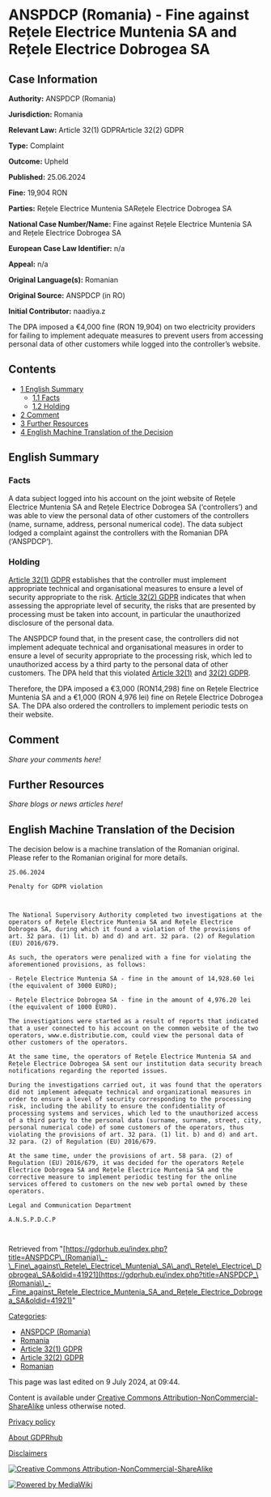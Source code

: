 # ANSPDCP (Romania) - Fine against Rețele Electrice Muntenia SA and Rețele Electrice Dobrogea SA

## Case Information

**Authority:** ANSPDCP (Romania)

**Jurisdiction:** Romania

**Relevant Law:** Article 32(1) GDPRArticle 32(2) GDPR

**Type:** Complaint

**Outcome:** Upheld

**Published:** 25.06.2024

**Fine:** 19,904 RON

**Parties:** Rețele Electrice Muntenia SARețele Electrice Dobrogea SA

**National Case Number/Name:** Fine against Rețele Electrice Muntenia SA and Rețele Electrice Dobrogea SA

**European Case Law Identifier:** n/a

**Appeal:** n/a

**Original Language(s):** Romanian

**Original Source:** ANSPDCP (in RO)

**Initial Contributor:** naadiya.z

The DPA imposed a €4,000 fine (RON 19,904) on two electricity providers for failing to implement adequate measures to prevent users from accessing personal data of other customers while logged into the controller’s website.

## Contents

*   [1 English Summary](#English_Summary)
    *   [1.1 Facts](#Facts)
    *   [1.2 Holding](#Holding)
*   [2 Comment](#Comment)
*   [3 Further Resources](#Further_Resources)
*   [4 English Machine Translation of the Decision](#English_Machine_Translation_of_the_Decision)

## English Summary

### Facts

A data subject logged into his account on the joint website of Rețele Electrice Muntenia SA and Rețele Electrice Dobrogea SA (‘controllers’) and was able to view the personal data of other customers of the controllers (name, surname, address, personal numerical code). The data subject lodged a complaint against the controllers with the Romanian DPA (‘ANSPDCP’).

### Holding

[Article 32(1) GDPR](/index.php?title=Article_32_GDPR#1 "Article 32 GDPR") establishes that the controller must implement appropriate technical and organisational measures to ensure a level of security appropriate to the risk. [Article 32(2) GDPR](/index.php?title=Article_32_GDPR#2 "Article 32 GDPR") indicates that when assessing the appropriate level of security, the risks that are presented by processing must be taken into account, in particular the unauthorized disclosure of the personal data.

The ANSPDCP found that, in the present case, the controllers did not implement adequate technical and organisational measures in order to ensure a level of security appropriate to the processing risk, which led to unauthorized access by a third party to the personal data of other customers. The DPA held that this violated [Article 32(1)](/index.php?title=Article_32_GDPR#1 "Article 32 GDPR") and [32(2) GDPR](/index.php?title=Article_32_GDPR#2 "Article 32 GDPR").

Therefore, the DPA imposed a €3,000 (RON14,298) fine on Rețele Electrice Muntenia SA and a €1,000 (RON 4,976 lei) fine on Rețele Electrice Dobrogea SA. The DPA also ordered the controllers to implement periodic tests on their website.

## Comment

_Share your comments here!_

## Further Resources

_Share blogs or news articles here!_

## English Machine Translation of the Decision

The decision below is a machine translation of the Romanian original. Please refer to the Romanian original for more details.

```
25.06.2024

Penalty for GDPR violation

 

The National Supervisory Authority completed two investigations at the operators of Rețele Electrice Muntenia SA and Rețele Electrice Dobrogea SA, during which it found a violation of the provisions of art. 32 para. (1) lit. b) and d) and art. 32 para. (2) of Regulation (EU) 2016/679.

As such, the operators were penalized with a fine for violating the aforementioned provisions, as follows:

- Rețele Electrice Muntenia SA - fine in the amount of 14,928.60 lei (the equivalent of 3000 EURO);

- Rețele Electrice Dobrogea SA - fine in the amount of 4,976.20 lei (the equivalent of 1000 EURO).

The investigations were started as a result of reports that indicated that a user connected to his account on the common website of the two operators, www.e.distributie.com, could view the personal data of other customers of the operators.

At the same time, the operators of Rețele Electrice Muntenia SA and Rețele Electrice Dobrogea SA sent our institution data security breach notifications regarding the reported issues.

During the investigations carried out, it was found that the operators did not implement adequate technical and organizational measures in order to ensure a level of security corresponding to the processing risk, including the ability to ensure the confidentiality of processing systems and services, which led to the unauthorized access of a third party to the personal data (surname, surname, street, city, personal numerical code) of some customers of the operators, thus violating the provisions of art. 32 para. (1) lit. b) and d) and art. 32 para. (2) of Regulation (EU) 2016/679.

At the same time, under the provisions of art. 58 para. (2) of Regulation (EU) 2016/679, it was decided for the operators Rețele Electrice Dobrogea SA and Rețele Electrice Muntenia SA and the corrective measure to implement periodic testing for the online services offered to customers on the new web portal owned by these operators.

Legal and Communication Department 

A.N.S.P.D.C.P

 

```

Retrieved from "[https://gdprhub.eu/index.php?title=ANSPDCP\_(Romania)\_-\_Fine\_against\_Rețele\_Electrice\_Muntenia\_SA\_and\_Rețele\_Electrice\_Dobrogea\_SA&oldid=41921](https://gdprhub.eu/index.php?title=ANSPDCP_\(Romania\)_-_Fine_against_Rețele_Electrice_Muntenia_SA_and_Rețele_Electrice_Dobrogea_SA&oldid=41921)"

[Categories](/index.php?title=Special:Categories "Special:Categories"):

*   [ANSPDCP (Romania)](/index.php?title=Category:ANSPDCP_\(Romania\) "Category:ANSPDCP (Romania)")
*   [Romania](/index.php?title=Category:Romania "Category:Romania")
*   [Article 32(1) GDPR](/index.php?title=Category:Article_32\(1\)_GDPR "Category:Article 32(1) GDPR")
*   [Article 32(2) GDPR](/index.php?title=Category:Article_32\(2\)_GDPR "Category:Article 32(2) GDPR")
*   [Romanian](/index.php?title=Category:Romanian "Category:Romanian")

This page was last edited on 9 July 2024, at 09:44.

Content is available under [Creative Commons Attribution-NonCommercial-ShareAlike](https://creativecommons.org/licenses/by-nc-sa/4.0/) unless otherwise noted.

[Privacy policy](/index.php?title=GDPRhub:Privacy_policy)

[About GDPRhub](/index.php?title=GDPRhub:About)

[Disclaimers](/index.php?title=GDPRhub:General_disclaimer)

[![Creative Commons Attribution-NonCommercial-ShareAlike](/resources/assets/licenses/cc-by-nc-sa.png)](https://creativecommons.org/licenses/by-nc-sa/4.0/)

[![Powered by MediaWiki](/resources/assets/poweredby_mediawiki_88x31.png)](https://www.mediawiki.org/)